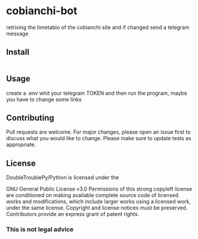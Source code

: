 # cobianchi-bot

retriving the timetablo of the cobianchi site and if changed send a telegram message

## Install

```bash

```

## Usage 

create a .env whit your telegram TOKEN and then run the program, maybe you have to change some links

## Contributing

Pull requests are welcome. For major changes, please open an issue first to discuss what you would like to change.
Please make sure to update tests as appropriate.

## License

DoubleTroublePy/Python is licensed under the

GNU General Public License v3.0
Permissions of this strong copyleft license are conditioned on making available complete source code of licensed works and modifications, which include larger works using a licensed work, under the same license. Copyright and license notices must be preserved. Contributors provide an express grant of patent rights.

### This is not legal advice
